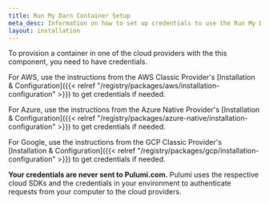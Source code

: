```yaml
---
title: Run My Darn Container Setup
meta_desc: Information on how to set up credentials to use the Run My Darn Container component.
layout: installation
---
```


To provision a container in one of the cloud providers with the this component, you need to have credentials.

For AWS, use the instructions from the AWS Classic Provider's [Installation & Configuration]({{< relref "/registry/packages/aws/installation-configuration" >}}) to get credentials if needed.

For Azure, use the instructions from the Azure Native Provider's [Installation & Configuration]({{< relref "/registry/packages/azure-native/installation-configuration" >}}) to get credentials if needed.

For Google, use the instructions from the GCP Classic Provider's [Installation & Configuration]({{< relref "/registry/packages/gcp/installation-configuration" >}}) to get credentials if needed.

**Your credentials are never sent to Pulumi.com.** Pulumi uses the respective cloud SDKs and the credentials in your environment to authenticate requests from your computer to the cloud providers.
